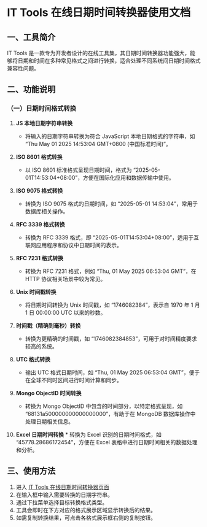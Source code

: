 # IT Tools 在线日期时间转换器使用文档

## 一、工具简介

IT Tools 是一款专为开发者设计的在线工具集，其日期时间转换器功能强大，能够将日期和时间在多种常见格式之间进行转换，适合处理不同系统间日期时间格式兼容性问题。

## 二、功能说明

### （一）日期时间格式转换

  1. **JS 本地日期字符串转换**
     * 将输入的日期字符串转换为符合 JavaScript 本地日期格式的字符串，如 “Thu May 01 2025 14:53:04 GMT+0800 (中国标准时间)”。

  2. **ISO 8601 格式转换**
     * 以 ISO 8601 标准格式呈现日期时间，格式为 “2025-05-01T14:53:04+08:00”，方便在国际化应用和数据传输中使用。

  3. **ISO 9075 格式转换**
     * 转换为 ISO 9075 格式的日期时间，如 “2025-05-01 14:53:04”，常用于数据库相关操作。

  4. **RFC 3339 格式转换**
     * 转换为 RFC 3339 格式，即 “2025-05-01T14:53:04+08:00”，适用于互联网应用程序和协议中日期时间的表示。

  5. **RFC 7231 格式转换**
     * 转换为 RFC 7231 格式，例如 “Thu, 01 May 2025 06:53:04 GMT”，在 HTTP 协议相关场景中较为常见。

  6. **Unix 时间戳转换**
     * 将日期时间转换为 Unix 时间戳，如 “1746082384”，表示自 1970 年 1 月 1 日 00:00:00 UTC 以来的秒数。

  7. **时间戳（精确到毫秒）转换**
     * 转换为更精确的时间戳，如 “1746082384853”，可用于对时间精度要求较高的系统。

  8. **UTC 格式转换**
     * 输出 UTC 格式日期时间，如 “Thu, 01 May 2025 06:53:04 GMT”，便于在全球不同时区间进行时间计算和同步。

  9. **Mongo ObjectID 时间转换**
     * 转换为 Mongo ObjectID 中包含的时间部分，以特定格式呈现，如 “68131a500000000000000000”，有助于在 MongoDB 数据库操作中处理日期相关信息。

  10. **Excel 日期时间转换**
     * 转换为 Excel 识别的日期时间格式，如 “45778.28686172454”，方便在 Excel 表格中进行日期时间相关的数据处理和分析。

## 三、使用方法

  1. 进入 [IT Tools 在线日期时间转换器页面](https://it-tools.tech/date-converter)
  2. 在输入框中输入需要转换的日期字符串。
  3. 通过下拉菜单选择目标转换格式类型。
  4. 工具会即时在下方对应的格式展示区域显示转换后的结果。
  5. 如需复制转换结果，可点击各格式展示框右侧的复制按钮。